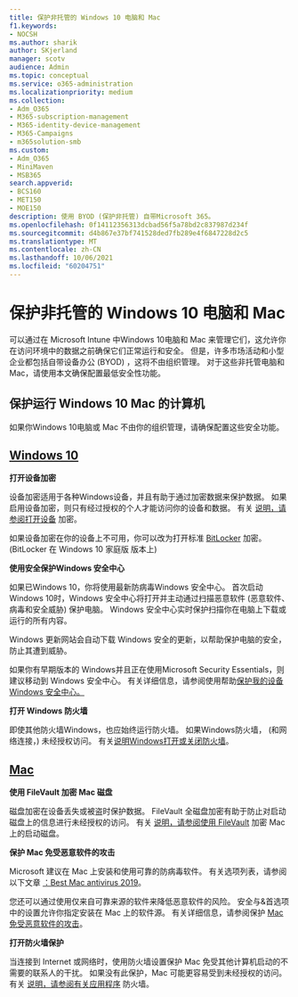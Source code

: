 ```yaml
---
title: 保护非托管的 Windows 10 电脑和 Mac
f1.keywords:
- NOCSH
ms.author: sharik
author: SKjerland
manager: scotv
audience: Admin
ms.topic: conceptual
ms.service: o365-administration
ms.localizationpriority: medium
ms.collection:
- Adm_O365
- M365-subscription-management
- M365-identity-device-management
- M365-Campaigns
- m365solution-smb
ms.custom:
- Adm_O365
- MiniMaven
- MSB365
search.appverid:
- BCS160
- MET150
- MOE150
description: 使用 BYOD (保护非托管) 自带Microsoft 365。
ms.openlocfilehash: 0f14112356313dcbad56f5a78bd2c837987d234f
ms.sourcegitcommit: d4b867e37bf741528ded7fb289e4f6847228d2c5
ms.translationtype: MT
ms.contentlocale: zh-CN
ms.lasthandoff: 10/06/2021
ms.locfileid: "60204751"
---
```

# <a name="protect-unmanaged-windows-10-pcs-and-macs"></a>保护非托管的 Windows 10 电脑和 Mac

可以通过在 Microsoft Intune 中Windows 10电脑和 Mac 来管理它们，这允许你在访问环境中的数据之前确保它们正常运行和安全。 但是，许多市场活动和小型企业都包括自带设备办公 (BYOD) ，这将不由组织管理。 对于这些非托管电脑和 Mac，请使用本文确保配置最低安全性功能。

<!--A Windows 10 PC is considered managed after you have completed the following two steps:

1. You (or the admin) set up device and data protection policies in the [setup  wizard](../business/set-up.md).

2. You have [connected your computer to Azure Active Directory](../business/set-up-windows-devices.md) and use your Microsoft 365 username and password to sign in.
3. --> 

## <a name="protect-a-computer-running-windows-10-or-a-mac"></a>保护运行 Windows 10 Mac 的计算机

<!--If you have a PC that is running Windows 10 that is not connected to Microsoft 365, or a Mac, the Microsoft 365 protections do not apply to it, but here are some things you can do to keep your data secure on these devices as well:
-->
如果你Windows 10电脑或 Mac 不由你的组织管理，请确保配置这些安全功能。

## <a name="windows-10"></a>[Windows 10](#tab/Windows10)

**打开设备加密**<p>

设备加密适用于各种Windows设备，并且有助于通过加密数据来保护数据。 如果启用设备加密，则只有经过授权的个人才能访问你的设备和数据。 有关 [说明，请参阅打开设备](https://support.microsoft.com/help/4028713/windows-10-turn-on-device-encryption) 加密。

 如果设备加密在你的设备上不可用，你可以改为打开标准 [BitLocker](https://support.microsoft.com/help/4028713/windows-10-turn-on-device-encryption) 加密。  (BitLocker 在 Windows 10 家庭版 版本上)  

**使用安全保护Windows 安全中心**<p>
如果已Windows 10，你将使用最新防病毒Windows 安全中心。 首次启动Windows 10时，Windows 安全中心将打开并主动通过扫描恶意软件 (恶意软件、病毒和安全威胁) 保护电脑。 Windows 安全中心实时保护扫描你在电脑上下载或运行的所有内容。

Windows 更新网站会自动下载 Windows 安全的更新，以帮助保护电脑的安全，防止其遭到威胁。

如果你有早期版本的 Windows并且正在使用Microsoft Security Essentials，则建议移动到 Windows 安全中心。 有关详细信息，请参阅使用帮助[保护我的设备Windows 安全中心。](https://support.microsoft.com/help/17464/windows-10-help-protect-my-device-with-windows-security)

**打开 Windows 防火墙**<p>
即使其他防火墙Windows，也应始终运行防火墙。 如果Windows防火墙， (和网络连接，) 未经授权访问。 有关[说明Windows打开或关闭防火墙](https://support.microsoft.com/help/4028544/windows-10-turn-windows-defender-firewall-on-or-off)。

## <a name="mac"></a>[Mac](#tab/Mac)

**使用 FileVault 加密 Mac 磁盘**<p>
磁盘加密在设备丢失或被盗时保护数据。 FileVault 全磁盘加密有助于防止对启动磁盘上的信息进行未经授权的访问。 有关 [说明，请参阅使用 FileVault](https://support.apple.com/HT204837) 加密 Mac 上的启动磁盘。

**保护 Mac 免受恶意软件的攻击**<p>
Microsoft 建议在 Mac 上安装和使用可靠的防病毒软件。 有关选项列表，请参阅以下文章 [：Best Mac antivirus 2019](https://www.macworld.co.uk/feature/mac-software/mac-antivirus-3672182/)。

您还可以通过使用仅来自可靠来源的软件来降低恶意软件的风险。 安全与&首选项中的设置允许你指定安装在 Mac 上的软件源。 有关详细信息，请参阅保护 [Mac 免受恶意软件的攻击](https://support.apple.com/kb/PH25087)。

**打开防火墙保护**<p>
当连接到 Internet 或网络时，使用防火墙设置保护 Mac 免受其他计算机启动的不需要的联系人的干扰。 如果没有此保护，Mac 可能更容易受到未经授权的访问。 有关 [说明，请参阅有关应用程序](https://support.apple.com/HT201642) 防火墙。
